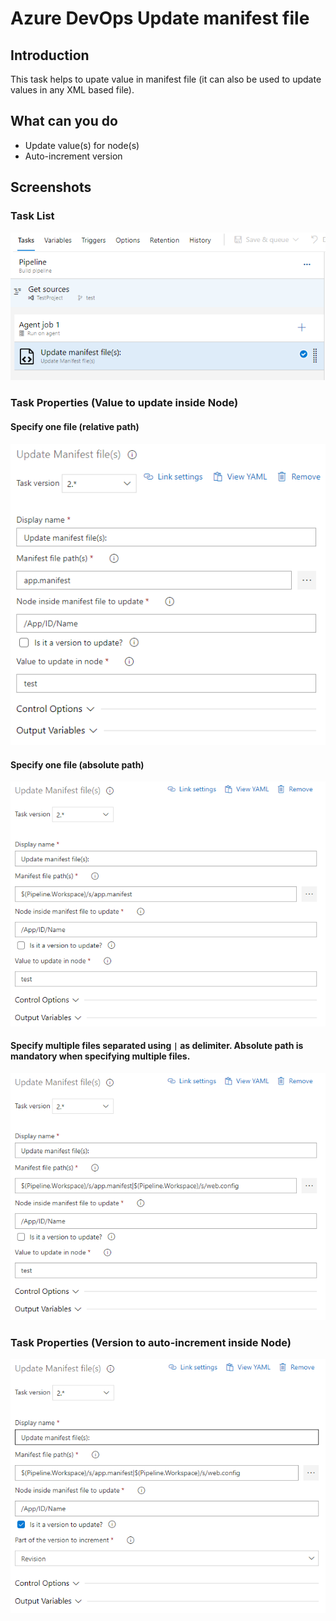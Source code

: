 # Azure DevOps Update manifest file

## Introduction

This task helps to upate value in manifest file (it can also be used to update values in any XML based file).

## What can you do

* Update value(s) for node(s)
* Auto-increment version

## Screenshots

### Task List

![Task List](screenshots/Screen1.png)

### Task Properties (Value to update inside Node)

#### Specify one file (relative path)
![Task properties](screenshots/Screen2.1.png)

#### Specify one file (absolute path)
![Task properties](screenshots/Screen2.2.png)

#### Specify multiple files separated using `|` as delimiter. Absolute path is mandatory when specifying multiple files.
![Task properties](screenshots/Screen2.3.png)

### Task Properties (Version to auto-increment inside Node)

![Task properties](screenshots/Screen3.png)